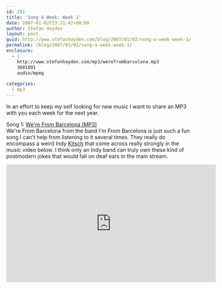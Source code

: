 ```yaml
---
id: 291
title: 'Song A Week: Week 1'
date: 2007-01-02T23:21:42+00:00
author: Stefan Hayden
layout: post
guid: http://www.stefanhayden.com/blog/2007/01/02/song-a-week-week-1/
permalink: /blog/2007/01/02/song-a-week-week-1/
enclosure:
  - |
    http://www.stefanhayden.com/mp3/werefrombarcelona.mp3
    3601891
    audio/mpeg
    
categories:
  - mp3
---
```

<p>In an effort to keep my self looking for new music I want to share an MP3 with you each week for the next year.</p>
<p>Song 1: <a href="http://www.stefanhayden.com/mp3/werefrombarcelona.mp3">We're From Barcelona (MP3)</a><br />
We're From Barcelona from the band I'm From Barcelona is just such a fun song I can't help from listening to it several times. They really do encompass a weird Indy <a href="http://en.wikipedia.org/wiki/Kitsch">Kitsch</a> that come across really strongly in the music video below. I think only an Indy band can truly own these kind of postmodern jokes that would fall on deaf ears in the main stream.</p>
<p><!--more--></p>

<iframe width="560" height="315" src="http://www.youtube.com/embed/Fb21_w4uU1A" title="YouTube video player" frameborder="0" allow="accelerometer; autoplay; clipboard-write; encrypted-media; gyroscope; picture-in-picture" allowfullscreen></iframe>